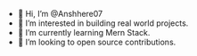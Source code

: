 - 👋 Hi, I’m @Anshhere07
- 👀 I’m interested in building real world projects.
- 🌱 I’m currently learning Mern Stack.
- 💞️ I’m looking to open source contributions.


<!---
Anshhere07/Anshhere07 is a ✨ special ✨ repository because its `README.md` (this file) appears on your GitHub profile.
You can click the Preview link to take a look at your changes.
--->
